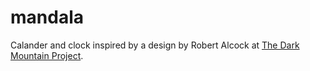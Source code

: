 # mandala
Calander and clock inspired by a design by Robert Alcock at [The Dark Mountain Project](https://dark-mountain.net/a-2015-calendar-mandala/).

